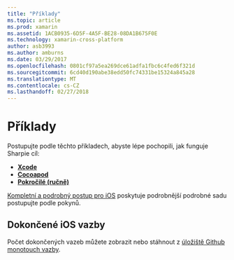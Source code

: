 ```yaml
---
title: "Příklady"
ms.topic: article
ms.prod: xamarin
ms.assetid: 1ACB0935-6D5F-4A5F-BE28-08DA1B675F0E
ms.technology: xamarin-cross-platform
author: asb3993
ms.author: amburns
ms.date: 03/29/2017
ms.openlocfilehash: 0801cf97a5ea269dce61adfa1fbc6c4fed6f321d
ms.sourcegitcommit: 6cd40d190abe38edd50fc74331be15324a845a28
ms.translationtype: MT
ms.contentlocale: cs-CZ
ms.lasthandoff: 02/27/2018
---
```

# <a name="examples"></a>Příklady

Postupujte podle těchto příkladech, abyste lépe pochopili, jak funguje Sharpie cíl:

- [**Xcode**](xcode.md)
- [**Cocoapod**](cocoapod.md)
- [**Pokročilé (ručně)**](advanced.md)

[Kompletní a podrobný postup pro iOS](~/ios/platform/binding-objective-c/walkthrough.md) poskytuje podrobnější podrobné sadu postupujte podle pokynů.

## <a name="completed-ios-bindings"></a>Dokončené iOS vazby

Počet dokončených vazeb můžete zobrazit nebo stáhnout z [úložiště Github monotouch vazby](https://github.com/mono/monotouch-bindings/).


